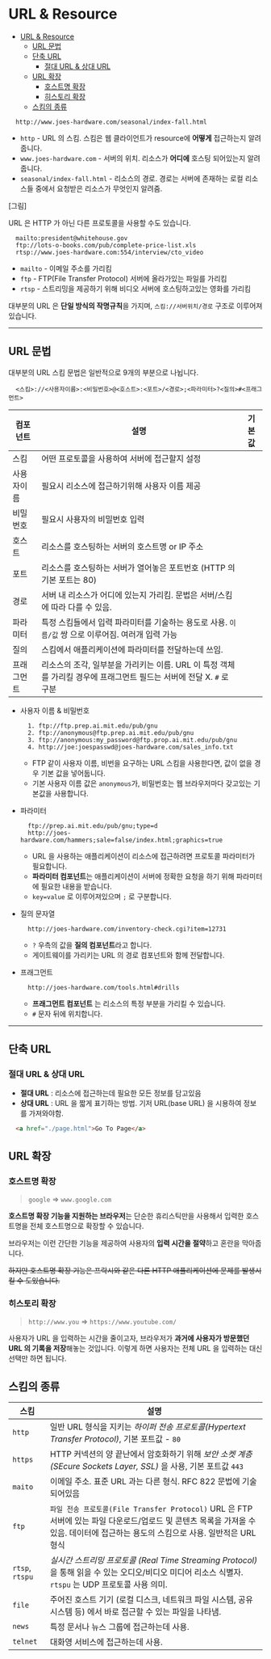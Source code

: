 # URL & Resource

- [URL & Resource](#url--resource)
  - [URL 문법](#url-문법)
  - [단축 URL](#단축-url)
    - [절대 URL & 상대 URL](#절대-url--상대-url)
  - [URL 확장](#url-확장)
    - [호스트명 확장](#호스트명-확장)
    - [히스토리 확장](#히스토리-확장)
  - [스킴의 종류](#스킴의-종류)

```
  http://www.joes-hardware.com/seasonal/index-fall.html
```

* `http` - URL 의 스킴. 스킴은 웹 클라이언트가 resource에 **어떻게** 접근하는지 알려줍니다.
* `www.joes-hardware.com` - 서버의 위치. 리소스가 **어디에** 호스팅 되어있는지 알려줍니다.
* `seasonal/index-fall.html` - 리소스의 경로. 경로는 서버에 존재하는 로컬 리소스들 중에서 요청받은 리소스가 무엇인지 알려줌.

[그림]

URL 은 HTTP 가 아닌 다른 프로토콜을 사용할 수도 있습니다.

```
  mailto:president@whitehouse.gov
  ftp://lots-o-books.com/pub/complete-price-list.xls
  rtsp://www.joes-hardware.com:554/interview/cto_video
```

* `mailto` - 이메일 주소를 가리킴
* `ftp` - FTP(File Transfer Protocol) 서버에 올라가있는 파일를 가리킴
* `rtsp` - 스트리밍을 제공하기 위해 비디오 서버에 호스팅하고있는 영화를 가리킴

대부분의 URL 은 **단일 방식의 작명규칙**을 가지며,  `스킴://서버위치/경로` 구조로 이루어져 있습니다. 

---------
## URL 문법

대부분의 URL 스킴 문법은 일반적으로 9개의 부분으로 나뉩니다.

```
  <스킴>://<사용자이름>:<비밀번호>@<호스트>:<포트>/<경로>;<파라미터>?<질의>#<프래그먼트>
```

| 컴포넌트   | 설명                                                                                                                 | 기본값 |
| ---------- | -------------------------------------------------------------------------------------------------------------------- | ------ |
| 스킴       | 어떤 프로토콜을 사용하여 서버에 접근할지 설정                                                                        |        |
| 사용자이름 | 필요시 리소스에 접근하기위해 사용자 이름 제공                                                                        |        |
| 비밀번호   | 필요시 사용자의 비밀번호 입력                                                                                        |        |
| 호스트     | 리소스를 호스팅하는 서버의 호스트명 or IP 주소                                                                       |        |
| 포트       | 리소스를 호스팅하는 서버가 열어놓은 포트번호 (HTTP 의 기본 포트는 80)                                                |        |
| 경로       | 서버 내 리소스가 어디에 있는지 가리킴. 문법은 서버/스킴에 따라 다를 수 있음.                                         |        |
| 파라미터   | 특정 스킴들에서 입력 파라미터를 기술하는 용도로 사용. `이름/값` 쌍 으로 이루어짐. 여러개 입력 가능                   |        |
| 질의       | 스킴에서 애플리케이션에 파라미터를 전달하는데 쓰임.                                                                  |        |
| 프래그먼트 | 리소스의 조각, 일부분을 가리키는 이름. URL 이 특정 객체를 가리킬 경우에 프래그먼트 필드는 서버에 전달 X. `#` 로 구분 |        |

* 사용자 이름 & 비밀번호
  ```
    1. ftp://ftp.prep.ai.mit.edu/pub/gnu
    2. ftp://anonymous@ftp.prep.ai.mit.edu/pub/gnu
    3. ftp://anonymous:my_password@ftp.prop.ai.mit.edu/pub/gnu
    4. http://joe:joespasswd@joes-hardware.com/sales_info.txt
  ```
  * FTP 같이 사용자 이름, 비번을 요구하는 URL 스킴을 사용한다면, 값이 없을 경우 기본 값을 넣어둡니다.
  * 기본 사용자 이름 값은 `anonymous`가, 비밀번호는 웹 브라우저마다 갖고있는 기본값을 사용합니다.

* 파라미터
  ```
    ftp://prep.ai.mit.edu/pub/gnu;type=d
    http://joes-hardware.com/hammers;sale=false/index.html;graphics=true
  ```
  * URL 을 사용하는 애플리케이션이 리소스에 접근하려면 프로토콜 파라미터가 필요합니다.
  * **파라미터 컴포넌트**는 애플리케이션이 서버에 정확한 요청을 하기 위해 파라미터에 필요한 내용을 받습니다. 
  * `key=value` 로 이루어져있으며 `;` 로 구분합니다.

* 질의 문자열
  ```
    http://joes-hardware.com/inventory-check.cgi?item=12731
  ```
  * `?` 우측의 값을 **질의 컴포넌트**라고 합니다.
  * 게이트웨이를 가리키는 URL 의 경로 컴포넌트와 함께 전달합니다.

* 프래그먼트
  ```
    http://joes-hardware.com/tools.html#drills
  ```
  * **프래그먼트 컴포넌트** 는 리소스의 특정 부분을 가리킬 수 있습니다.
  * `#` 문자 뒤에 위치합니다.

---------

## 단축 URL

### 절대 URL & 상대 URL

* **절대 URL** : 리소스에 접근하는데 필요한 모든 정보를 담고있음
* **상대 URL** : URL 을 짧게 표기하는 방법. 기저 URL(base URL) 을 시용하여 정보를 가져와야함.

``` html
  <a href="./page.html">Go To Page</a>
```

## URL 확장

### 호스트명 확장

> `google`   =>   `www.google.com`

**호스트명 확장 기능을 지원하는 브라우저**는 단순한 휴리스틱만을 사용해서 입력한 호스트명을 전체 호스트명으로 확장할 수 있습니다.

브라우저는 이런 간단한 기능을 제공하여 사용자의 **입력 시간을 절약**하고 혼란을 막아줍니다.

~~하지만 호스트명 확장 기능은 프락시와 같은 다른 HTTP 애플리케이션에 문제를 발생시킬 수 도있습니다.~~

### 히스토리 확장

> `http://www.you` => `https://www.youtube.com/`

사용자가 URL 을 입력하는 시간을 줄이고자, 브라우저가 **과거에 사용자가 방문했던 URL 의 기록을 저장**해놓는 것입니다.
이렇게 하면 사용자는 전체 URL 을 입력하는 대신 선택만 하면 됩니다.


## 스킴의 종류

| 스킴            | 설명                                                                                                                                                                                |
| --------------- | ----------------------------------------------------------------------------------------------------------------------------------------------------------------------------------- |
| `http`          | 일반 URL 형식을 지키는 *하이퍼 전송 프로토콜(Hypertext Transfer Protocol)*, 기본 포트값 - `80`                                                                                      |
| `https`         | HTTP 커넥션의 양 끝난에서 암호화하기 위해 *보안 소켓 계층(SEcure Sockets Layer, SSL)* 을 사용, 기본 포트값 `443`                                                                    |
| `maito`         | 이메일 주소. 표준 URL 과는 다른 형식. RFC 822 문법에 기술되어있음                                                                                                                   |
| `ftp`           | `파일 전송 프로토콜(File Transfer Protocol)` URL 은 FTP 서버에 있는 파일 다운로드/업로드 및 콘텐츠 목록을 가져올 수 있음. 데이터에 접근하는 용도의 스킴으로 사용. 일반적은 URL 형식 |
| `rtsp`, `rtspu` | *실시간 스트리밍 프로토콜 (Real Time Streaming Protocol)* 을 통해 읽을 수 있는 오디오/비디오 미디어 리소스 식별자. `rtspu` 는 UDP 프로토콜 사용 의미.                               |
| `file`          | 주어진 호스트 기기 (로컬 디스크, 네트워크 파일 시스템, 공유 시스템 등) 에서 바로 접근할 수 있는 파일을 나타냄.                                                                      |
| `news`          | 특정 문서나 뉴스 그룹에 접근하는데 사용.                                                                                                                                            |
| `telnet`        | 대화영 서비스에 접근하는데 사용.                                                                                                                                                    |